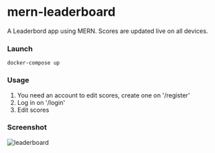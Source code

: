 # mern-leaderboard

A Leaderbord app using MERN.
Scores are updated live on all devices.

### Launch
`docker-compose up`

### Usage
1. You need an account to edit scores, create one on '/register'
2. Log in on '/login'
3. Edit scores

### Screenshot
![leaderboard](https://i.imgur.com/Xi9FQEG.png)
